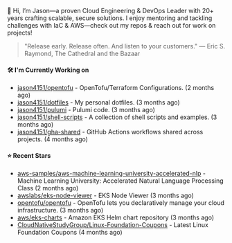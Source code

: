 👋 Hi, I’m Jason—a proven Cloud Engineering & DevOps Leader with 20+ years crafting scalable, secure solutions. I enjoy mentoring and tackling challenges with IaC & AWS—check out my repos & reach out for work on projects!

> "Release early. Release often. And listen to your customers." — Eric S. Raymond, The Cathedral and the Bazaar

#### 🛠️ I'm Currently Working on

- [jason4151/opentofu](https://github.com/jason4151/opentofu) - OpenTofu/Terraform Configurations. (2 months ago)
- [jason4151/dotfiles](https://github.com/jason4151/dotfiles) - My personal dotfiles. (3 months ago)
- [jason4151/pulumi](https://github.com/jason4151/pulumi) - Pulumi code. (3 months ago)
- [jason4151/shell-scripts](https://github.com/jason4151/shell-scripts) - A collection of shell scripts and examples. (3 months ago)
- [jason4151/gha-shared](https://github.com/jason4151/gha-shared) - GitHub Actions workflows shared across projects. (4 months ago)

#### ⭐ Recent Stars

- [aws-samples/aws-machine-learning-university-accelerated-nlp](https://github.com/aws-samples/aws-machine-learning-university-accelerated-nlp) - Machine Learning University: Accelerated Natural Language Processing Class (2 months ago)
- [awslabs/eks-node-viewer](https://github.com/awslabs/eks-node-viewer) - EKS Node Viewer (3 months ago)
- [opentofu/opentofu](https://github.com/opentofu/opentofu) - OpenTofu lets you declaratively manage your cloud infrastructure. (3 months ago)
- [aws/eks-charts](https://github.com/aws/eks-charts) - Amazon EKS Helm chart repository (3 months ago)
- [CloudNativeStudyGroup/Linux-Foundation-Coupons](https://github.com/CloudNativeStudyGroup/Linux-Foundation-Coupons) - Latest Linux Foundation Coupons (4 months ago)